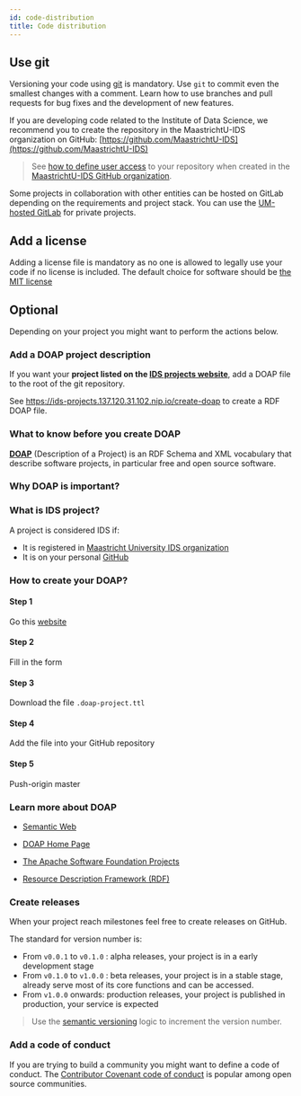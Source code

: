 ```yaml
---
id: code-distribution
title: Code distribution
---
```


## Use git

Versioning your code using [git](https://git-scm.com/) is mandatory. Use `git` to commit even the smallest changes with a comment. Learn how to use branches and pull requests for bug fixes and the development of new features.

If you are developing code related to the Institute of Data Science, we recommend you to create the repository in the MaastrichtU-IDS organization on GitHub: [https://github.com/MaastrichtU-IDS](https://github.com/MaastrichtU-IDS)

> See [how to define user access](/docs/project-management) to your repository when created in the [MaastrichtU-IDS GitHub organization](https://github.com/MaastrichtU-IDS).

Some projects in collaboration with other entities can be hosted on GitLab depending on the requirements and project stack. You can use the [UM-hosted GitLab](https://gitlab.maastrichtuniversity.nl/) for private projects.

## Add a license

Adding a license file is mandatory as no one is allowed to legally use your code if no license is included. The default choice for software should be [the MIT license](https://choosealicense.com/licenses/mit/)

## Optional

Depending on your project you might want to perform the actions below.

### Add a DOAP project description

If you want your **project listed on the [IDS projects website](https://ids-projects.137.120.31.102.nip.io)**, add a  DOAP file to the root of the git repository.

See https://ids-projects.137.120.31.102.nip.io/create-doap to create a RDF DOAP file.



### What to know before you create DOAP

**[DOAP](https://github.com/ewilderj/doap/wiki)** (Description of a Project) is an RDF Schema and XML vocabulary that describe software projects, in particular free and open source software.

### Why DOAP is important?



### What is IDS project?

A project is considered IDS if:

* It is registered in [Maastricht University IDS organization](https://github.com/MaastrichtU-IDS?utf8=%E2%9C%93&q=&type=&language=)
* It is on your personal [GitHub](https://github.com/MaastrichtU-IDS?utf8=%E2%9C%93&q=&type=&language=)



### How to create your DOAP?

#### Step 1

Go this [website](https://ids-projects.137.120.31.102.nip.io/create-doap)

#### Step 2

Fill in the form

#### Step 3

Download the file `.doap-project.ttl`

#### Step 4

Add the file into your GitHub repository

#### Step 5

Push-origin master



### Learn more about DOAP

- [Semantic Web](http://en.wikipedia.org/wiki/Semantic_web)

- [DOAP Home Page](https://github.com/edumbill/doap/wiki)

- [The Apache Software Foundation Projects](http://projects.apache.org/)

- [Resource Description Framework (RDF)](http://en.wikipedia.org/wiki/Resource_Description_Framework)

  

### Create releases

When your project reach milestones feel free to create releases on GitHub.

The standard for version number is:

* From `v0.0.1` to `v0.1.0` : alpha releases, your project is in a early development stage
* From `v0.1.0` to `v1.0.0` : beta releases, your project is in a stable stage, already serve most of its core functions and can be accessed.
* From `v1.0.0` onwards: production releases, your project is published in production, your service is expected

> Use the [semantic versioning](https://semver.org/) logic to increment the version number.

### Add a code of conduct

If you are trying to build a community you might want to define a code of conduct. The [Contributor Covenant code of conduct](https://www.contributor-covenant.org/version/1/4/code-of-conduct/code_of_conduct.md) is popular among open source communities.